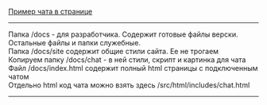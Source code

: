 <a href="https://sportnoise.github.io/nhl/">Пример чата в странице</a><br>

<hr>

Папка /docs - для разработчика. Содержит готовые файлы верски. Остальные файлы и папки служебные.<br>
Папка /docs/site содержит общие стили сайта. Ее не трогаем<br>
Копируем папку /docs/chat - в ней стили, скрипт и картинка для чата<br>
Файл /docs/index.html содержит полный html страницы с подключенным чатом<br>
Отдельно html код чата можно взять здесь /src/html/includes/chat.html

<hr>